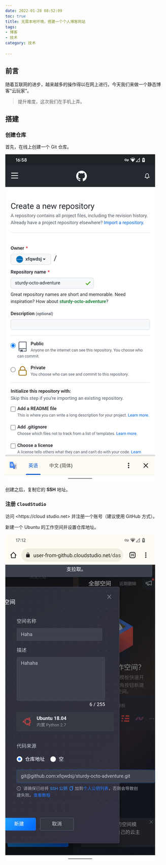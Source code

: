 ```yaml
---
date: 2022-01-28 08:52:09
toc: true
title: 无需本地环境，搭建一个个人博客网站
tags:
- 博客
- 技术
category: 技术

---
```

## 前言

随着互联网的进步，越来越多的操作得以在网上进行。今天我们来做一个静态博客“云玩家”。

> 提升难度，这次我们在手机上弄。

## 搭建

### 创建仓库

首先，在线上创建一个 Git 仓库。

![](/uploads/screenshot_20220128-165847_chrome.png)

创建之后，复制它的 **SSH** 地址。

### 注册 `CloudStudio`

访问 <https://cloud studio.net> 并注册一个账号（建议使用 GitHub 方式）。

新建一个 Ubuntu 的工作空间并设置仓库地址。

![](/uploads/screenshot_20220128-171250_chrome.png)